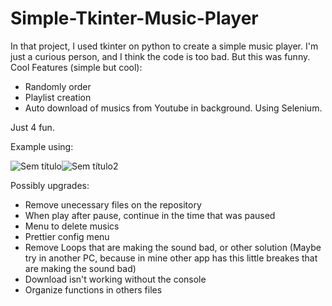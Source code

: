 # Simple-Tkinter-Music-Player

In that project, I used tkinter on python to create a simple music player. I'm just a curious person, and I think the code is too bad.
But this was funny.
Cool Features (simple but cool):
- Randomly order
- Playlist creation
- Auto download of musics from Youtube in background. Using Selenium. 

Just 4 fun.

Example using:

![Sem título](https://user-images.githubusercontent.com/62257920/121348602-ec801f00-c8fe-11eb-8b5b-e20eb9993cdf.png)![Sem título2](https://user-images.githubusercontent.com/62257920/121348613-f013a600-c8fe-11eb-9492-48916603dc57.png)

Possibly upgrades:
- Remove unecessary files on the repository
- When play after pause, continue in the time that was paused
- Menu to delete musics
- Prettier config menu
- Remove Loops that are making the sound bad, or other solution (Maybe try in another PC, because in mine other app has this little breakes that are making the sound bad)
- Download isn't working without the console
- Organize functions in others files
